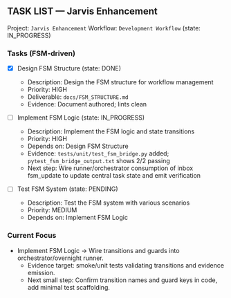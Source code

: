 ## TASK LIST — Jarvis Enhancement

Project: `Jarvis Enhancement`
Workflow: `Development Workflow` (state: IN_PROGRESS)

### Tasks (FSM-driven)

- [x] Design FSM Structure (state: DONE)
  - Description: Design the FSM structure for workflow management
  - Priority: HIGH
  - Deliverable: `docs/FSM_STRUCTURE.md`
  - Evidence: Document authored; lints clean

- [ ] Implement FSM Logic (state: IN_PROGRESS)
  - Description: Implement the FSM logic and state transitions
  - Priority: HIGH
  - Depends on: Design FSM Structure
  - Evidence: `tests/unit/test_fsm_bridge.py` added; `pytest_fsm_bridge_output.txt` shows 2/2 passing
  - Next step: Wire runner/orchestrator consumption of inbox fsm_update to update central task state and emit verification

- [ ] Test FSM System (state: PENDING)
  - Description: Test the FSM system with various scenarios
  - Priority: MEDIUM
  - Depends on: Implement FSM Logic

### Current Focus

- Implement FSM Logic → Wire transitions and guards into orchestrator/overnight runner.
  - Evidence target: smoke/unit tests validating transitions and evidence emission.
  - Next small step: Confirm transition names and guard keys in code, add minimal test scaffolding.



